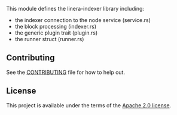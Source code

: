 <!-- cargo-rdme start -->

This module defines the linera-indexer library including:
- the indexer connection to the node service (service.rs)
- the block processing (indexer.rs)
- the generic plugin trait (plugin.rs)
- the runner struct (runner.rs)

<!-- cargo-rdme end -->

## Contributing

See the [CONTRIBUTING](../../CONTRIBUTING.md) file for how to help out.

## License

This project is available under the terms of the [Apache 2.0 license](../../LICENSE).
